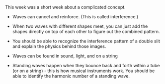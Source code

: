 This week was a short week about a complicated concept. 

* Waves can cancel and reinforce. (This is called interference.)

* When two waves with different shapes meet, you can just add the shapes directly on top of each other to figure out the combined pattern.

* You should be able to recognize the interference pattern of a double slit and explain the physics behind those images.

* Waves can be found in sound, light, and on a string

* Standing waves happen when they bounce back and forth within a tube (or on a string) - this is how musical instruments work. You should be able to identify the harmonic number of a standing wave. 
